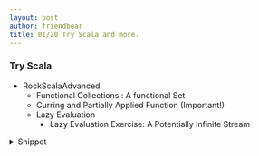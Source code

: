 ```yaml
---
layout: post
author: friendbear
title: 01/20 Try Scala and more.
---
```


### Try Scala
- RockScalaAdvanced
  + Functional Collections : A functional Set
  + Curring and Partially Applied Function (Important!)
  + Lazy Evaluation
    + Lazy Evaluation Exercise: A Potentially Infinite Stream


<details>
<summary>Snippet</summary>
<pre>
<code>
#!/usr/bin/env amm
@main
def curried(args: String*) = {

  val superAdderOrg: Int => (Int => Int) = (x: Int) => (y: Int) => x + y
  // equal
  val superAdder: Int => Int => Int = // Higher order function 🔴
    x => y => x + y

  // curried functions
  val superAdder2: Int => Int => Int = new Function2[Int, Int, Int] {
    override def apply(x: Int, y: Int): Int = x + y
  } curried

  lazy val add3 = superAdder(3) // Int => Int => y => 3 + y
  println(add3(5)) // Int => 3 + 5
  println(superAdder(3)(5)) // curried function
}
</code>

<code>
#!/usr/bin/env amm
@main
def filteringWithLazyVals(args: String*) = {

  // filtering with lazy vals
  {
    def lessThan30(i: Int): Boolean = {
      println(s"$i is grater than 30?")
      i < 30
    }

    // filtering with lazy vals
    def graterThan20(i: Int): Boolean = {
      println(s"$i is grater than 20?")
      i > 20
    }

    val numbers = List(1, 25, 40, 5, 23)
    val lt30 = numbers.filter(lessThan30) // List(1, 25, 5, 23)
    val gt20 = lt30.filter(graterThan20) // List(25, 23)

    println(gt20)

    // use withFilter point.
    val it30Lazy = numbers.withFilter(lessThan30) // lazy vals under the head
    val gt20Lazy = it30Lazy.withFilter(graterThan20)
    gt20Lazy.foreach(println)
  }
}
</code
</pre>
</details>

